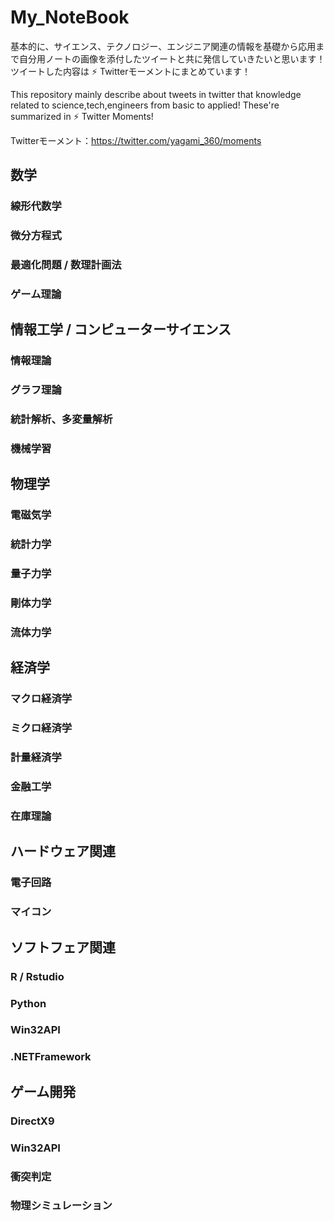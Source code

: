 # My_NoteBook

基本的に、サイエンス、テクノロジー、エンジニア関連の情報を基礎から応用まで自分用ノートの画像を添付したツイートと共に発信していきたいと思います！
ツイートした内容は ⚡️ Twitterモーメントにまとめています！

This repository mainly describe about tweets in twitter that knowledge related to science,tech,engineers from basic to applied!
These're summarized in ⚡️ Twitter Moments!

Twitterモーメント：https://twitter.com/yagami_360/moments


## 数学

### 線形代数学

### 微分方程式

### 最適化問題 / 数理計画法

### ゲーム理論


## 情報工学 / コンピューターサイエンス

### 情報理論

### グラフ理論

### 統計解析、多変量解析

### 機械学習


## 物理学

### 電磁気学

### 統計力学

### 量子力学

### 剛体力学

### 流体力学

## 経済学

### マクロ経済学

### ミクロ経済学

### 計量経済学

### 金融工学

### 在庫理論


## ハードウェア関連

### 電子回路

### マイコン

## ソフトフェア関連

### R / Rstudio

### Python

### Win32API

### .NETFramework


## ゲーム開発

### DirectX9

### Win32API

### 衝突判定

### 物理シミュレーション


